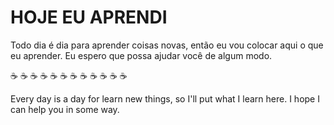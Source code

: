 # HOJE EU APRENDI
Todo dia é dia para aprender coisas novas, então eu vou colocar aqui o que eu aprender. Eu espero que possa ajudar você de algum modo.

:coffee: :coffee: :coffee: :coffee: :coffee: :coffee: :coffee: :coffee: :coffee: :coffee: :coffee: :coffee:

Every day is a day for learn new things, so I'll put what I learn here. I hope I can help you in some way.

